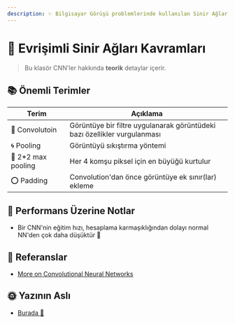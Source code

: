 ```yaml
---
description: ✨ Bilgisayar Görüşü problemlerinde kullanılan Sinir Ağlarının İyileştirilmesi 
---
```

# 🚩 Evrişimli Sinir Ağları Kavramları

> Bu klasör CNN'ler hakkında **teorik** detaylar içerir.

## 📚 Önemli Terimler
| Terim              | Açıklama      |
| ------------------ |---------------|
| 💫 Convolutoin     | Görüntüye bir filtre uygulanarak görüntüdeki bazı özellikler vurgulanması |
| 🌀 Pooling         | Görüntüyü sıkıştırma yöntemi |
| 🔷 2*2 max pooling | Her 4 komşu piksel için en büyüğü kurtulur |
| ⭕ Padding         | Convolution'dan önce görüntüye ek sınır(lar) ekleme  |


## 💫 Performans Üzerine Notlar
* Bir CNN'nin eğitim hızı, hesaplama karmaşıklığından dolayı normal NN'den çok daha düşüktür 🐢

## 🧐 Referanslar
* [More on Convolutional Neural Networks](https://www.youtube.com/playlist?list=PLkDaE6sCZn6Gl29AoE31iwdVwSG-KnDzF)

## 🌞 Yazının Aslı
- [Burada 🐾](https://dl.asmaamir.com/3-cnnconcepts)

